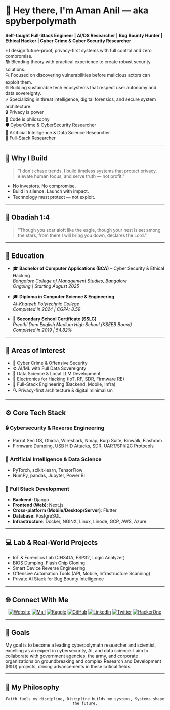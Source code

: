 # 👋 Hey there, I'm Aman Anil — aka **spyberpolymath**

**Self-taught Full-Stack Engineer | AI/DS Researcher | Bug Bounty Hunter | Ethical Hacker | Cyber Crime & Cyber Security Researcher**

💀 I design future-proof, privacy-first systems with full control and zero compromise.  
📚 Blending theory with practical experience to create robust security solutions.  
🔍 Focused on discovering vulnerabilities before malicious actors can exploit them.  
🌐 Building sustainable tech ecosystems that respect user autonomy and data sovereignty.  
⚡ Specializing in threat intelligence, digital forensics, and secure system architecture.  
🔒 Privacy is power  
🧠 Code is philosophy  
🛡️ CyberCrime & CyberSecurity Researcher  
🧬 Artificial Intelligence & Data Science Researcher  
🧰 Full-Stack Researcher  

---

## 🧠 Why I Build

> "I don't chase trends. I build timeless systems that protect privacy, elevate human focus, and serve truth — not profit."

- No investors. No compromise.  
- Build in silence. Launch with impact.  
- Technology must protect — not exploit.

---

## 📖 Obadiah 1:4

> "Though you soar aloft like the eagle, though your nest is set among the stars, from there I will bring you down, declares the Lord."

---

## 🧾 Education

- 🎓 **Bachelor of Computer Applications (BCA)** – Cyber Security & Ethical Hacking  
  *Bangalore College of Management Studies, Bangalore*  
  *Ongoing | Starting August 2025*

- 🎓 **Diploma in Computer Science & Engineering**  
  *Al-Khateeb Polytechnic College*  
  *Completed in 2024 | CGPA: 8.59*

- 🏫 **Secondary School Certificate (SSLC)**  
  *Preethi Dam English Medium High School (KSEEB Board)*  
  *Completed in 2019 | 54.82%*

---

## 🧭 Areas of Interest

- 🔐 Cyber Crime & Offensive Security  
- ⚙️ AI/ML with Full Data Sovereignty  
- 🧬 Data Science & Local LLM Development  
- 📡 Electronics for Hacking (IoT, RF, SDR, Firmware RE)  
- 🧱 Full-Stack Engineering (Backend, Mobile, Infra)  
- 🔍 Privacy-first architecture & digital minimalism

---

## ⚙️ Core Tech Stack

### 🔒 Cybersecurity & Reverse Engineering
- Parrot Sec OS, Ghidra, Wireshark, Nmap, Burp Suite, Binwalk, Flashrom  
- Firmware Dumping, USB HID Attacks, SDR, UART/SPI/I2C Protocols  

### 🤖 Artificial Intelligence & Data Science
- PyTorch, scikit-learn, TensorFlow
- NumPy, pandas, Jupyter, Power BI

### 🧰 Full Stack Development
- **Backend**: Django  
- **Frontend (Web)**: Next.js  
- **Cross-platform (Mobile/Desktop/Server)**: Flutter  
- **Database**: PostgreSQL  
- **Infrastructure**: Docker, NGINX, Linux, Linode, GCP, AWS, Azure

---

## 💻 Lab & Real-World Projects

- IoT & Forensics Lab (CH341A, ESP32, Logic Analyzer)  
- BIOS Dumping, Flash Chip Cloning  
- Smart Device Reverse Engineering  
- Offensive Automation Tools (API, Mobile, Infrastructure Scanning)  
- Private AI Stack for Bug Bounty Intelligence

---

## 🌐 Connect With Me

<div align="center">

[![Website](https://img.icons8.com/ios-filled/50/000000/domain.png)](https://spyberpolymath.com)
[![Mail](https://img.icons8.com/ios-filled/50/000000/new-post.png)](mailto:amananilofficial@gmail.com)
[![Kaggle](https://img.icons8.com/?size=50&id=Omk4fWoSmCHm&format=png&color=000000)](https://www.kaggle.com/spyberpolymath)
[![GitHub](https://img.icons8.com/ios-filled/50/181717/github.png)](https://github.com/spyberpolymath)
[![LinkedIn](https://img.icons8.com/ios-filled/50/0A66C2/linkedin.png)](https://linkedin.com/in/spyberpolymath)
[![Twitter](https://img.icons8.com/ios-filled/50/1DA1F2/twitter.png)](https://twitter.com/spyberpolymath)
[![HackerOne](https://img.icons8.com/ios-filled/50/494649/hacker.png)](https://hackerone.com/spyberpolymath1)
</div>

---

## 🎯 Goals  

My goal is to become a leading cyberpolymath researcher and scientist, excelling as an expert in cybersecurity, AI, and data science. I aim to collaborate with government agencies, the army, and corporate organizations on groundbreaking and complex Research and Development (R&D) projects, driving advancements in these critical fields.

---

## 🔮 My Philosophy
<div align="center">

```text
Faith fuels my discipline, Discipline builds my systems, Systems shape the future.
```

</div>